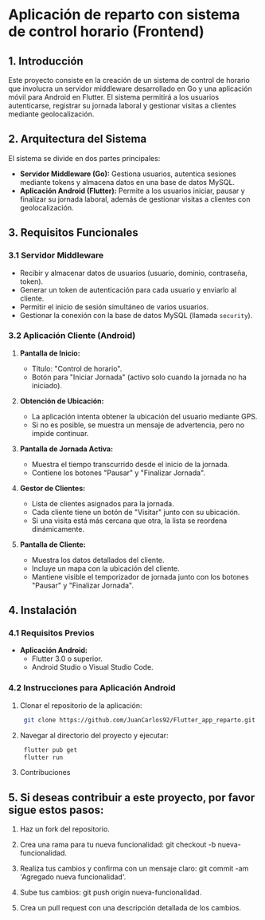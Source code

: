 # Aplicación de reparto con sistema de control horario (Frontend)

## 1. Introducción
Este proyecto consiste en la creación de un sistema de control de horario que involucra un servidor middleware desarrollado en Go y una aplicación móvil para Android en Flutter. El sistema permitirá a los usuarios autenticarse, registrar su jornada laboral y gestionar visitas a clientes mediante geolocalización.

## 2. Arquitectura del Sistema
El sistema se divide en dos partes principales:
- **Servidor Middleware (Go):** Gestiona usuarios, autentica sesiones mediante tokens y almacena datos en una base de datos MySQL.
- **Aplicación Android (Flutter):** Permite a los usuarios iniciar, pausar y finalizar su jornada laboral, además de gestionar visitas a clientes con geolocalización.

## 3. Requisitos Funcionales

### 3.1 Servidor Middleware
- Recibir y almacenar datos de usuarios (usuario, dominio, contraseña, token).
- Generar un token de autenticación para cada usuario y enviarlo al cliente.
- Permitir el inicio de sesión simultáneo de varios usuarios.
- Gestionar la conexión con la base de datos MySQL (llamada `security`).

### 3.2 Aplicación Cliente (Android)
1. **Pantalla de Inicio:**
   - Título: "Control de horario".
   - Botón para "Iniciar Jornada" (activo solo cuando la jornada no ha iniciado).
   
2. **Obtención de Ubicación:**
   - La aplicación intenta obtener la ubicación del usuario mediante GPS.
   - Si no es posible, se muestra un mensaje de advertencia, pero no impide continuar.

3. **Pantalla de Jornada Activa:**
   - Muestra el tiempo transcurrido desde el inicio de la jornada.
   - Contiene los botones "Pausar" y "Finalizar Jornada".

4. **Gestor de Clientes:**
   - Lista de clientes asignados para la jornada.
   - Cada cliente tiene un botón de "Visitar" junto con su ubicación.
   - Si una visita está más cercana que otra, la lista se reordena dinámicamente.

5. **Pantalla de Cliente:**
   - Muestra los datos detallados del cliente.
   - Incluye un mapa con la ubicación del cliente.
   - Mantiene visible el temporizador de jornada junto con los botones "Pausar" y "Finalizar Jornada".

## 4. Instalación

### 4.1 Requisitos Previos

- **Aplicación Android:**
  - Flutter 3.0 o superior.
  - Android Studio o Visual Studio Code.

### 4.2 Instrucciones para Aplicación Android
1. Clonar el repositorio de la aplicación:
   ```bash
    git clone https://github.com/JuanCarlos92/Flutter_app_reparto.git
   ```
2. Navegar al directorio del proyecto y ejecutar:
   ```bash
    flutter pub get
    flutter run
   ```
5. Contribuciones

## 5. Si deseas contribuir a este proyecto, por favor sigue estos pasos:

1. Haz un fork del repositorio.

2. Crea una rama para tu nueva funcionalidad: git checkout -b nueva-funcionalidad.

3. Realiza tus cambios y confirma con un mensaje claro: git commit -am 'Agregado nueva funcionalidad'.

4. Sube tus cambios: git push origin nueva-funcionalidad.

5. Crea un pull request con una descripción detallada de los cambios.

